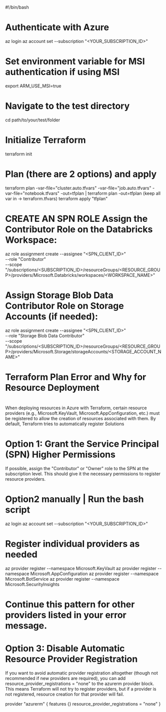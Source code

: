 #!/bin/bash

# Authenticate with Azure
az login
az account set --subscription "<YOUR_SUBSCRIPTION_ID>"

# Set environment variable for MSI authentication if using MSI
export ARM_USE_MSI=true

# Navigate to the test directory
cd path/to/your/test/folder

# Initialize Terraform
terraform init

# Plan (there are 2 options) and apply 
terraform plan -var-file="cluster.auto.tfvars" -var-file="job.auto.tfvars" -var-file="notebook.tfvars" -out=tfplan | terraform plan -out=tfplan (keep all var in -> terraform.tfvars)
terraform apply "tfplan" 

# CREATE AN SPN ROLE Assign the Contributor Role on the Databricks Workspace:
az role assignment create --assignee "<SPN_CLIENT_ID>" \
  --role "Contributor" \
  --scope "/subscriptions/<SUBSCRIPTION_ID>/resourceGroups/<RESOURCE_GROUP>/providers/Microsoft.Databricks/workspaces/<WORKSPACE_NAME>"
  
# Assign Storage Blob Data Contributor Role on Storage Accounts (if needed):
  az role assignment create --assignee "<SPN_CLIENT_ID>" \
  --role "Storage Blob Data Contributor" \
  --scope "/subscriptions/<SUBSCRIPTION_ID>/resourceGroups/<RESOURCE_GROUP>/providers/Microsoft.Storage/storageAccounts/<STORAGE_ACCOUNT_NAME>"




# ################################################
# Terraform Plan Error and Why for Resource Deployment
# ##################################################

When deploying resources in Azure with Terraform, certain resource providers (e.g., Microsoft.KeyVault, Microsoft.AppConfiguration, etc.) must be registered to allow the creation of resources associated with them. By default, Terraform tries to automatically register 
Solutions

# Option 1: Grant the Service Principal (SPN) Higher Permissions

If possible, assign the "Contributor" or "Owner" role to the SPN at the subscription level. This should give it the necessary permissions to register resource providers.

# Option2 manually | Run the bash script
az login
az account set --subscription "<YOUR_SUBSCRIPTION_ID>"

# Register individual providers as needed
az provider register --namespace Microsoft.KeyVault
az provider register --namespace Microsoft.AppConfiguration
az provider register --namespace Microsoft.BotService
az provider register --namespace Microsoft.SecurityInsights
# Continue this pattern for other providers listed in your error message.

# Option 3: Disable Automatic Resource Provider Registration

If you want to avoid automatic provider registration altogether (though not recommended if new providers are required), you can add resource_provider_registrations = "none" to the azurerm provider block. This means Terraform will not try to register providers, but if a provider is not registered, resource creation for that provider will fail.

provider "azurerm" {
  features {}
  resource_provider_registrations = "none"
}